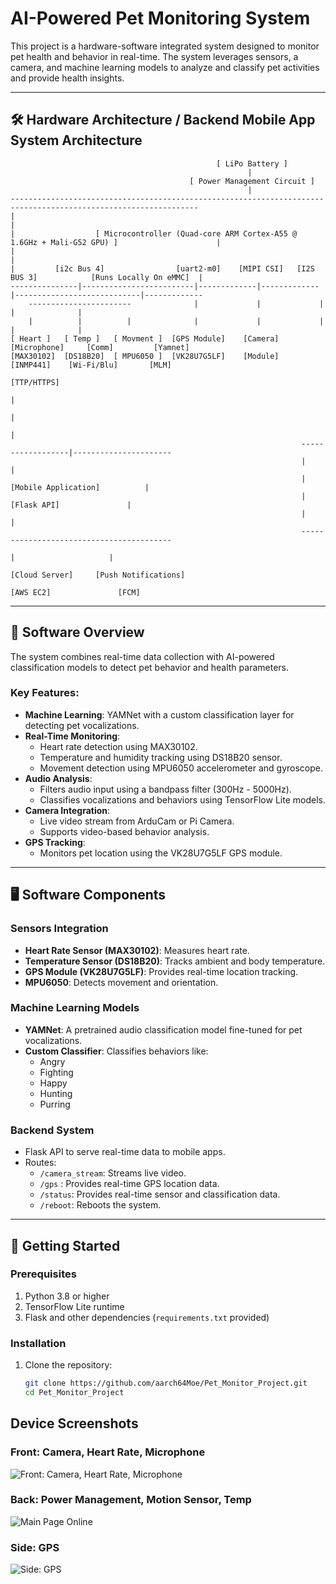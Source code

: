 # AI-Powered Pet Monitoring System

This project is a hardware-software integrated system designed to monitor pet health and behavior in real-time. The system leverages sensors, a camera, and machine learning models to analyze and classify pet activities and provide health insights.

---

## 🛠️ Hardware Architecture / Backend Mobile App System Architecture 

                                                  [ LiPo Battery ]
                                                         |
                                            [ Power Management Circuit ]
                                                         |
    ----------------------------------------------------------------------------------------------------------------
    |                                                                                                              |
    |                  [ Microcontroller (Quad-core ARM Cortex-A55 @ 1.6GHz + Mali-G52 GPU) ]                      |
    |                                                                                                              |
    |         [i2c Bus 4]                [uart2-m0]    [MIPI CSI]   [I2S BUS 3]            [Runs Locally On eMMC]  |
    ---------------|-------------------------|-------------|-------------|----------------------------|-------------
        -----------------------              |             |             |             |              |
        |          |          |              |             |             |             |              | 
    [ Heart ]   [ Temp ]   [ Movment ]  [GPS Module]    [Camera]   [Microphone]     [Comm]         [Yamnet]
    [MAX30102]  [DS18B20]  [ MPU6050 ]  [VK28U7G5LF]    [Module]     [INMP441]    [Wi-Fi/Blu]       [MLM]
                                                                                  [TTP/HTTPS]
                                                                                       |
                                                                                       |
                                                                                       |                                         
                                                                     ------------------|----------------------
                                                                     |                                       |
                                                                     |         [Mobile Application]          |
                                                                     |             [Flask API]               |
                                                                     |                                       |
                                                                     -----------------------------------------
                                                                            |                     |                                                  
                                                                      [Cloud Server]     [Push Notifications]
                                                                        [AWS EC2]               [FCM]
  
---

## 🧠 Software Overview

The system combines real-time data collection with AI-powered classification models to detect pet behavior and health parameters.

### Key Features:
- **Machine Learning**: YAMNet with a custom classification layer for detecting pet vocalizations.
- **Real-Time Monitoring**:
  - Heart rate detection using MAX30102.
  - Temperature and humidity tracking using DS18B20 sensor.
  - Movement detection using MPU6050 accelerometer and gyroscope.
- **Audio Analysis**:
  - Filters audio input using a bandpass filter (300Hz - 5000Hz).
  - Classifies vocalizations and behaviors using TensorFlow Lite models.
- **Camera Integration**:
  - Live video stream from ArduCam or Pi Camera.
  - Supports video-based behavior analysis.
- **GPS Tracking**:
  - Monitors pet location using the VK28U7G5LF GPS module.

---

## 🖥️ Software Components

### Sensors Integration
- **Heart Rate Sensor (MAX30102)**: Measures heart rate.
- **Temperature Sensor (DS18B20)**: Tracks ambient and body temperature.
- **GPS Module (VK28U7G5LF)**: Provides real-time location tracking.
- **MPU6050**: Detects movement and orientation.

### Machine Learning Models
- **YAMNet**: A pretrained audio classification model fine-tuned for pet vocalizations.
- **Custom Classifier**: Classifies behaviors like:
  - Angry
  - Fighting
  - Happy
  - Hunting
  - Purring

### Backend System
- Flask API to serve real-time data to mobile apps.
- Routes:
  - `/camera_stream`: Streams live video.
  - `/gps`   : Provides real-time GPS location data.
  - `/status`: Provides real-time sensor and classification data.
  - `/reboot`: Reboots the system.

---

## 🚀 Getting Started

### Prerequisites
1. Python 3.8 or higher
2. TensorFlow Lite runtime
3. Flask and other dependencies (`requirements.txt` provided)

### Installation
1. Clone the repository:
   ```bash
   git clone https://github.com/aarch64Moe/Pet_Monitor_Project.git
   cd Pet_Monitor_Project

## Device Screenshots
### Front: Camera, Heart Rate, Microphone 
![Front: Camera, Heart Rate, Microphone ](pictures/front.jpg)

### Back: Power Management, Motion Sensor, Temp
![Main Page Online](pictures/back.jpg)

### Side: GPS
![Side: GPS](pictures/side.jpg)

